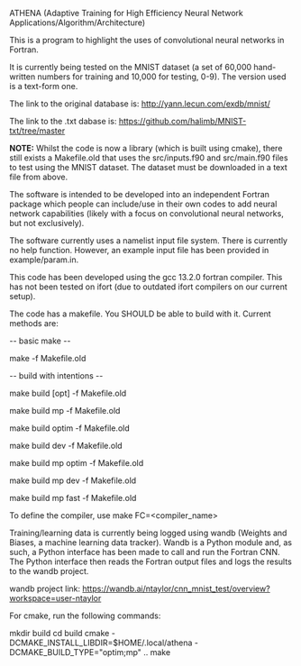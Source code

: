 ATHENA (Adaptive Training for High Efficiency Neural Network Applications/Algorithm/Architecture)

This is a program to highlight the uses of convolutional neural networks in Fortran.

It is currently being tested on the MNIST dataset (a set of 60,000 hand-written numbers for training and 10,000 for testing, 0-9). The version used is a text-form one.

The link to the original database is: http://yann.lecun.com/exdb/mnist/

The link to the .txt dabase is: https://github.com/halimb/MNIST-txt/tree/master

**NOTE:** Whilst the code is now a library (which is built using cmake), there still exists a Makefile.old that uses the src/inputs.f90 and src/main.f90 files to test using the MNIST dataset. The dataset must be downloaded in a text file from above.

The software is intended to be developed into an independent Fortran package which people can include/use in their own codes to add neural network capabilities (likely with a focus on convolutional neural networks, but not exclusively).

The software currently uses a namelist input file system. There is currently no help function. However, an example input file has been provided in example/param.in.

This code has been developed using the gcc 13.2.0 fortran compiler. This has not been tested on ifort (due to outdated ifort compilers on our current setup).

The code has a makefile. You SHOULD be able to build with it. Current methods are:

-- basic make --

make -f Makefile.old

-- build with intentions --

make build <opt> [opt] -f Makefile.old

make build mp -f Makefile.old

make build optim -f Makefile.old

make build dev -f Makefile.old

make build mp optim -f Makefile.old

make build mp dev -f Makefile.old

make build mp fast -f Makefile.old


To define the compiler, use make FC=<compiler_name>


Training/learning data is currently being logged using wandb (Weights and Biases, a machine learning data tracker). Wandb is a Python module and, as such, a Python interface has been made to call and run the Fortran CNN. The Python interface then reads the Fortran output files and logs the results to the wandb project.

wandb project link: https://wandb.ai/ntaylor/cnn_mnist_test/overview?workspace=user-ntaylor


For cmake, run the following commands:

mkdir build
cd build
cmake -DCMAKE_INSTALL_LIBDIR=$HOME/.local/athena -DCMAKE_BUILD_TYPE="optim;mp" ..
make